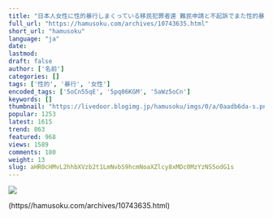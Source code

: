```yaml
---
title: "日本人女性に性的暴行しまくっている移民犯罪者達 難民申請と不起訴でまた性的暴行を繰り返す"
full_url: "https://hamusoku.com/archives/10743635.html"
short_url: "hamusoku"
language: "ja"
date: 
lastmod: 
draft: false
author: ['名前']
categories: []
tags: ['性的', '暴行', '女性']
encoded_tags: ['5oCn55qE', '5pq06KGM', '5aWz5oCn']
keywords: []
thumbnail: "https://livedoor.blogimg.jp/hamusoku/imgs/0/a/0aadb6da-s.png"
popular: 1253
latest: 1615
trend: 863
featured: 968
views: 1589
comments: 180
weight: 13
slug: aHR0cHMvL2hhbXVzb2t1LmNvbS9hcmNoaXZlcy8xMDc0MzYzNS5odG1s
---
```


![](https://livedoor.blogimg.jp/hamusoku/imgs/0/a/0aadb6da-s.png)



(https//hamusoku.com/archives/10743635.html)
